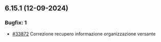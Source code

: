## 6.15.1 (12-09-2024)

### Bugfix: 1
- [#33872](https://parermine.regione.emilia-romagna.it/issues/33872) Correzione recupero informazione organizzazione versante
